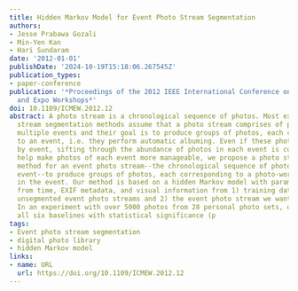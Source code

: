 ```yaml
---
title: Hidden Markov Model for Event Photo Stream Segmentation
authors:
- Jesse Prabawa Gozali
- Min-Yen Kan
- Hari Sundaram
date: '2012-01-01'
publishDate: '2024-10-19T15:18:06.267545Z'
publication_types:
- paper-conference
publication: '*Proceedings of the 2012 IEEE International Conference on Multimedia
  and Expo Workshops*'
doi: 10.1109/ICMEW.2012.12
abstract: A photo stream is a chronological sequence of photos. Most existing photo
  stream segmentation methods assume that a photo stream comprises of photos from
  multiple events and their goal is to produce groups of photos, each corresponding
  to an event, i.e. they perform automatic albuming. Even if these photos are grouped
  by event, sifting through the abundance of photos in each event is cumbersome. To
  help make photos of each event more manageable, we propose a photo stream segmentation
  method for an event photo stream--the chronological sequence of photos of a single
  event--to produce groups of photos, each corresponding to a photo-worthy moment
  in the event. Our method is based on a hidden Markov model with parameters learned
  from time, EXIF metadata, and visual information from 1) training data of unlabelled,
  unsegmented event photo streams and 2) the event photo stream we want to segment.
  In an experiment with over 5000 photos from 28 personal photo sets, our method outperformed
  all six baselines with statistical significance (p
tags:
- Event photo stream segmentation
- digital photo library
- hidden Markov model
links:
- name: URL
  url: https://doi.org/10.1109/ICMEW.2012.12
---
```

